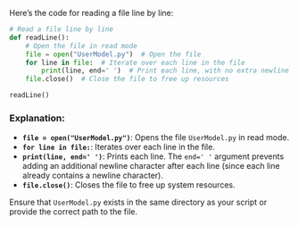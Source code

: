 Here’s the code for reading a file line by line:

```python
# Read a file line by line
def readLine():
    # Open the file in read mode
    file = open("UserModel.py")  # Open the file
    for line in file:  # Iterate over each line in the file
        print(line, end=' ')  # Print each line, with no extra newline
    file.close()  # Close the file to free up resources

readLine()
```

### Explanation:
- **`file = open("UserModel.py")`**: Opens the file `UserModel.py` in read mode.
- **`for line in file:`**: Iterates over each line in the file.
- **`print(line, end=' ')`**: Prints each line. The `end=' '` argument prevents adding an additional newline character after each line (since each line already contains a newline character).
- **`file.close()`**: Closes the file to free up system resources.

Ensure that `UserModel.py` exists in the same directory as your script or provide the correct path to the file.